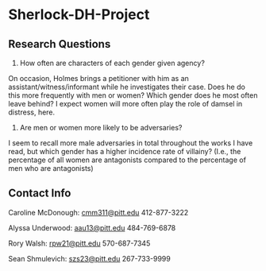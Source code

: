 # Sherlock-DH-Project

## Research Questions
1. How often are characters of each gender given agency?

On occasion, Holmes brings a petitioner with him as an assistant/witness/informant 		while he investigates their case. Does he do this more frequently with men or women? Which gender does he most often leave behind? I expect women will more often play the role of damsel in distress, here.

1. Are men or women more likely to be adversaries?

I seem to recall more male adversaries in total throughout the works I have read, but which gender has a higher incidence rate of villainy? (I.e., the percentage of all women are antagonists compared to the percentage of men who are antagonists)

## Contact Info
Caroline McDonough: cmm311@pitt.edu 412-877-3222

Alyssa Underwood: aau13@pitt.edu 484-769-6878

Rory Walsh: rpw21@pitt.edu  570-687-7345

Sean Shmulevich: szs23@pitt.edu 267-733-9999
